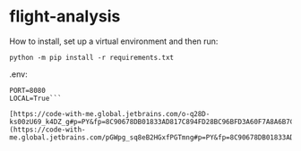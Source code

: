 # flight-analysis

How to install, set up a virtual environment and then run:

```
python -m pip install -r requirements.txt
```

.env:
```MONGODB_URI=localhost:27017
PORT=8080
LOCAL=True```

[https://code-with-me.global.jetbrains.com/o-q28D-ks00zU69_k4DZ_g#p=PY&fp=8C90678DB01833AD817C894FD28BC96BFD3A60F7A8A6B7C194F890356749E4E3](https://code-with-me.global.jetbrains.com/pGWpg_sq8eB2HGxfPGTmng#p=PY&fp=8C90678DB01833AD817C894FD28BC96BFD3A60F7A8A6B7C194F890356749E4E3)
